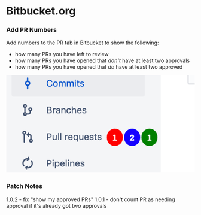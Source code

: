 # Bitbucket.org

### Add PR Numbers
Add numbers to the PR tab in Bitbucket to show the following:
* how many PRs you have left to review
* how many PRs you have opened that _don't_ have at least two approvals
* how many PRs you have opened that _do_ have at least two approved

![Screenshot](bitbucket-pr-screenshot.png)

### Patch Notes
1.0.2 - fix "show my approved PRs"
1.0.1 - don't count PR as needing approval if it's already got two approvals

